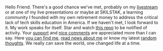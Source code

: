 Hello Friend. There's a good chance we've met, probably on my [livestream](https://linktr.ee/rwxrob) or at one of my live presentations or maybe at SKILSTAK, a learning community I founded with my own retirement money to address the critical lack of tech skills education in America. If we haven't met, I look forward to it. My work speaks for itself. Star and watch [this repo](https://github.com/rwxrob/rwxrob) to be notified of activity. Your [support](https://github.com/sponsors/rwxrob) and [nice comments](https://github.com/rwxrob/rwxrob/issues/1) are appreciated more than I can say. Here [you can find me](https://linktr.ee/rwxrob), [read news about me](https://github.com/rwxrob/rwxrob/issues/2) or know my latest [random thoughts](https://github.com/rwxrob/rwxrob/tree/main/thoughts#readme). We really can save the world, one changed life at a time.
